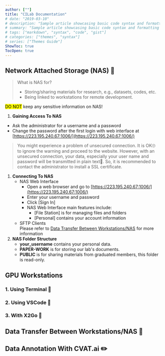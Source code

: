 ```yaml
---
author: [""]
title: "CILab Documentation"
# date: "2019-03-10"
# description: "Sample article showcasing basic code syntax and formatting for HTML elements."
# summary: "Sample article showcasing basic code syntax and formatting for HTML elements."
# tags: ["markdown", "syntax", "code", "gist"]
# categories: ["themes", "syntax"]
# series: ["Themes Guide"]
ShowToc: true
TocOpen: true
---
```


## Network Attached Storage (NAS) 📀

> What is NAS for?
> - Storing/sharing materials for research, e.g., datasets, codes, etc.
> - Being linked to workstations for remote development.

<mark>DO NOT</mark> keep any sensitive information on NAS!

1. **Gaining Access To NAS**
- Ask the administrator for a username and a password
- Change the password after the first login with web interface at [https://223.195.240.67:1006/](https://223.195.240.67:1006/)
> You might experience a problem of unsecured connection. It is OK🙄 to ignore the warning and proceed to the website. However, with an unsecured connection, your data, especially your user name and password will be transmitted in plain text🤮. So, it is recommended to contact the administrator to install a SSL certificate.
1. **Connecting To NAS**
   - NAS Web Interface
     - Open a web browser and go to [https://223.195.240.67:1006/](https://223.195.240.67:1006/)
     - Enter your username and password
     - Click [Sign In]
     - NAS Web Interface main features include:
       - [File Station] is for managing files and folders
       - [Personal] contains your account information
   - SFTP Clients  
        Please refer to [Data Transfer Between Workstations/NAS](./cilab/#data-transfer-between-workstationsnas-) for more information
2. **NAS Folder Structure**
    - **your_username** contains your personal data.
    - **PAPER-WORK** is for storing our lab's documents.
    - **PUBLIC** is for sharing materials from graduated members, this folder is read-only.

## GPU Workstations
### 1. Using Terminal 💪
### 2. Using VSCode 🚀
### 3. With X2Go 🚂

## Data Transfer Between Workstations/NAS 🚚

## Data Annotation With CVAT.ai ✏️
